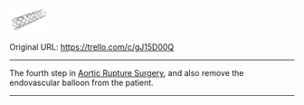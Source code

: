 ![stent.png\|200](./Medical%20Stent%20-%20Attachments/6718845db30472d958dd7caf.png)

Original URL: https://trello.com/c/gJ15D00Q

---

The fourth step in [Aortic Rupture Surgery](../Procedures/Aortic%20Rupture%20Surgery.md), and also remove the endovascular balloon from the patient.

---

